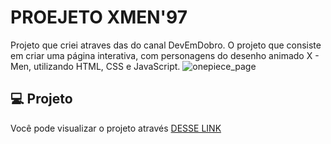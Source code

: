 # PROEJETO XMEN'97
Projeto que criei atraves das do canal DevEmDobro. O projeto que consiste em criar uma página interativa, com personagens do desenho animado X - Men, utilizando HTML, CSS e JavaScript. 
![onepiece_page](https://github.com/devdanias/projeto-onepiece/assets/126623973/b57aaddf-ffc1-4c59-a0a4-12947f6d6c5d)


## 💻 Projeto

Você pode visualizar o projeto através [DESSE LINK](https://devdanias.github.io/projeto-onepiece/)

